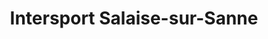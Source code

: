---
title: "Intersport Salaise-sur-Sanne"
url: /salaise-sur-sanne/intersport-salaise-sur-sanne/
shop: sports
---